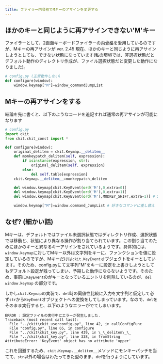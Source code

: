```yaml
---
title: ファイラー内骨格でMキーのアサインを変更する
---
```


## ほかのキーと同じように再アサインできない'M'キー

ファイラーとして、2画面キーボードファイラーの[内骨格](https://sites.google.com/site/craftware/cfiler)を愛用しているのですが、Mキーの再アサインが ver. 2.45 現在、ほかのキーと同じように再アサインしようとしても、できない状態になっています(私の環境では、非選択状態だとデフォルト動作のディレクトリ作成が、ファイル選択状態だと変更した動作になりました)。

```python
# config.py (正常動作しない)
def configure(window):
    window.keymap["M"]=window_commandJumpList
```

## Mキーの再アサインをする

結論を先に書くと、以下のようなコードを追記すれば通常の再アサインが可能になります

```python 
# config.py
import ckit
from ckit.ckit_const import *

def configure(window):
    original_delitem = ckit.Keymap.__delitem__
    def monkeypatch_delitem(self, expression):
        if isinstance(expression, str):
            original_delitem(self, expression)
        else:
            del self.table[expression]
    ckit.Keymap.__delitem__=monkeypatch_delitem

    del window.keymap[ckit.KeyEvent(ord('M'),0,extra=0)]
    del window.keymap[ckit.KeyEvent(ord('M'),0,extra=1)]
    del window.keymap[ckit.KeyEvent(ord('M'),MODKEY_SHIFT,extra=1)] # S-Mも変えたい場合は必要
    
    window.keymap["M"]=window.command_JumpList # 好きなコマンドに差し替え
```

## なぜ? (細かい話)

Mキーは、デフォルトではファイル未選択状態ではディレクトリ作成、選択状態では移動と、状態により異なる操作が割り当てられています。この割り当てのためにほかのキーと異なるキーアサインをされているようです。具体的には、`window.keymap`に対してMキー以外は文字列をキーに、ファンクションを値に設定しているのですが、Mキーだけは`ckit.KeyEvent`オブジェクトをキーとしています。そのため、config.pyにて文字列"M"をキーに設定を上書きしようとしてもデフォルト設定が残ってしまい、予期した動作にならないようです。そのため、事前に`KeyEvent`のがキーとなっているエントリを削除しているのが、`del window.keymap` の部分です。

しかし`ckit.Keymap`の実装で、`del`時の同値性比較に入力を文字列と仮定して必ず`str`から`KeyEvent`オブジェクトへの変換をしてしまっています。なので、`del`をそのまま実行すると、以下のようなエラーがでてしまいます。

```
ERROR : 設定ファイルの実行中にエラーが発生しました.
Traceback (most recent call last):
  File "../ckit\ckit_userconfig.py", line 42, in callConfigFunc
  File "config.py", line 65, in configure
  File "../ckit\ckit_key.py", line 439, in \_\_delitem\_\_
  File "../ckit\ckit_key.py", line 338, in fromString
AttributeError: 'KeyEvent' object has no attribute 'upper'
```

これを回避するため、`ckit.Keymap.__delitem__`メソッドにモンキーパッチを当てて、`str`以外の場合はわたってきた型のまま、delを行うようにしています。